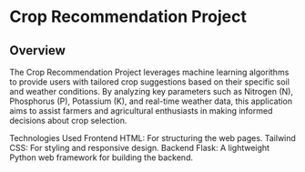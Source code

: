# Crop Recommendation Project
## Overview
The Crop Recommendation Project leverages machine learning algorithms to provide users with tailored crop suggestions based on their specific soil and weather conditions. By analyzing key parameters such as Nitrogen (N), Phosphorus (P), Potassium (K), and real-time weather data, this application aims to assist farmers and agricultural enthusiasts in making informed decisions about crop selection.

Technologies Used
Frontend
HTML: For structuring the web pages.
Tailwind CSS: For styling and responsive design.
Backend
Flask: A lightweight Python web framework for building the backend.